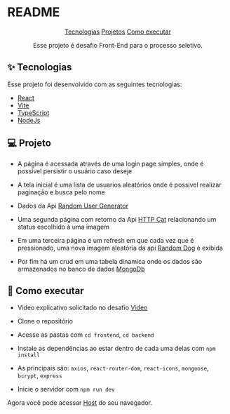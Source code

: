 # README

<p align="center">        
    <a href='#Tecnologias'>Tecnologias</a>
    <a href='#Projeto'>Projetos</a>
    <a href='#Como Executar'>Como executar</a>
</p>


<p align="center">Esse projeto é desafio Front-End para o processo seletivo.</p>


## ✨ Tecnologias

Esse projeto foi desenvolvido com as seguintes tecnologias:

- [React](https://reactjs.org)
- [Vite](https://vitejs.dev/)
- [TypeScript](https://www.typescriptlang.org/)
- [NodeJs](https://nodejs.org)

## 💻 Projeto

- A página é acessada através de uma login page simples, onde é possível persistir o usuário caso deseje
- A tela inicial é uma lista de usuarios aleatórios onde é possivel realizar paginação e busca pelo nome
- Dados da Api [Random User Generator](https://randomuser.me/)

- Uma segunda página com retorno da Api [HTTP Cat](https://http.cat/) relacionando um status escolhido à uma imagem

- Em uma terceira página é um refresh em que cada vez que é pressionado, uma nova imagem aleatória da api [Random Dog](https://random.dog/) é exibida

- Por fim há um crud em uma tabela dinamica onde os dados são armazenados no banco de dados [MongoDb](https://www.mongodb.com/)

## 🚀 Como executar

- Video explicativo solicitado no desafio [Video](https://www.youtube.com/watch?v=VKey_NCifEc)

- Clone o repositório
- Acesse as pastas com `cd frontend`, `cd backend`
- Instale as dependências ao estar dentro de cada uma delas com `npm install`
- As principais são: `axios`, `react-router-dom`, `react-icons`, `mongoose`, `bcrypt`, `express`
- Inicie o servidor com `npm run dev`

Agora você pode acessar [Host](http://127.0.0.1:5173/) do seu navegador.
